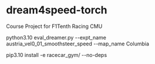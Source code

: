 # dream4speed-torch
Course Project for F1Tenth Racing CMU


python3.10 eval_dreamer.py --expt_name austria_vel0_01_smoothsteer_speed --map_name Columbia


pip3.10 install -e racecar_gym/ --no-deps